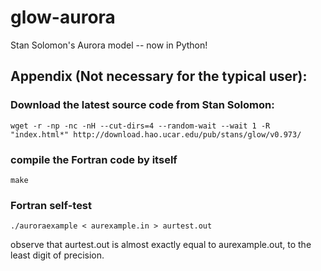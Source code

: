 # glow-aurora
Stan Solomon's Aurora model -- now in Python!




Appendix (Not necessary for the typical user):
----------------------------------------------
### Download the latest source code from Stan Solomon:
``` 
wget -r -np -nc -nH --cut-dirs=4 --random-wait --wait 1 -R "index.html*" http://download.hao.ucar.edu/pub/stans/glow/v0.973/
```

### compile the Fortran code by itself
```
make
```

### Fortran self-test
```
./auroraexample < aurexample.in > aurtest.out
```
observe that aurtest.out is almost exactly equal to aurexample.out, to the least digit of precision.
